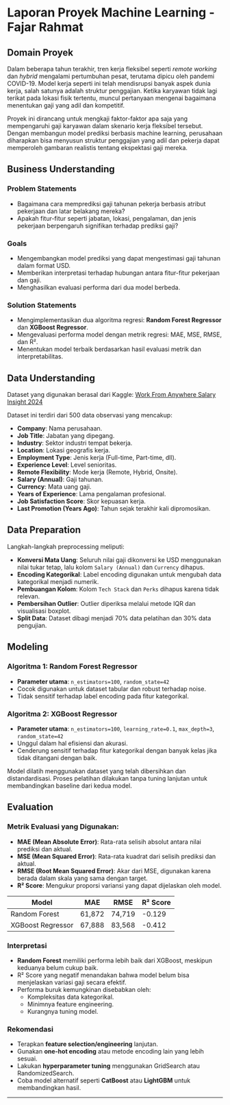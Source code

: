 # Laporan Proyek Machine Learning - Fajar Rahmat

## Domain Proyek

Dalam beberapa tahun terakhir, tren kerja fleksibel seperti *remote working* dan *hybrid* mengalami pertumbuhan pesat, terutama dipicu oleh pandemi COVID-19. Model kerja seperti ini telah mendisrupsi banyak aspek dunia kerja, salah satunya adalah struktur penggajian. Ketika karyawan tidak lagi terikat pada lokasi fisik tertentu, muncul pertanyaan mengenai bagaimana menentukan gaji yang adil dan kompetitif.

Proyek ini dirancang untuk mengkaji faktor-faktor apa saja yang mempengaruhi gaji karyawan dalam skenario kerja fleksibel tersebut. Dengan membangun model prediksi berbasis machine learning, perusahaan diharapkan bisa menyusun struktur penggajian yang adil dan pekerja dapat memperoleh gambaran realistis tentang ekspektasi gaji mereka.

## Business Understanding

### Problem Statements
- Bagaimana cara memprediksi gaji tahunan pekerja berbasis atribut pekerjaan dan latar belakang mereka?
- Apakah fitur-fitur seperti jabatan, lokasi, pengalaman, dan jenis pekerjaan berpengaruh signifikan terhadap prediksi gaji?

### Goals
- Mengembangkan model prediksi yang dapat mengestimasi gaji tahunan dalam format USD.
- Memberikan interpretasi terhadap hubungan antara fitur-fitur pekerjaan dan gaji.
- Menghasilkan evaluasi performa dari dua model berbeda.

### Solution Statements
- Mengimplementasikan dua algoritma regresi: **Random Forest Regressor** dan **XGBoost Regressor**.
- Mengevaluasi performa model dengan metrik regresi: MAE, MSE, RMSE, dan R².
- Menentukan model terbaik berdasarkan hasil evaluasi metrik dan interpretabilitas.

## Data Understanding

Dataset yang digunakan berasal dari Kaggle: [Work From Anywhere Salary Insight 2024](https://www.kaggle.com/datasets/atharvasoundankar/work-from-anywhere-salary-insight-2024)

Dataset ini terdiri dari 500 data observasi yang mencakup:
- **Company**: Nama perusahaan.
- **Job Title**: Jabatan yang dipegang.
- **Industry**: Sektor industri tempat bekerja.
- **Location**: Lokasi geografis kerja.
- **Employment Type**: Jenis kerja (Full-time, Part-time, dll).
- **Experience Level**: Level senioritas.
- **Remote Flexibility**: Mode kerja (Remote, Hybrid, Onsite).
- **Salary (Annual)**: Gaji tahunan.
- **Currency**: Mata uang gaji.
- **Years of Experience**: Lama pengalaman profesional.
- **Job Satisfaction Score**: Skor kepuasan kerja.
- **Last Promotion (Years Ago)**: Tahun sejak terakhir kali dipromosikan.

## Data Preparation

Langkah-langkah preprocessing meliputi:
- **Konversi Mata Uang**: Seluruh nilai gaji dikonversi ke USD menggunakan nilai tukar tetap, lalu kolom `Salary (Annual)` dan `Currency` dihapus.
- **Encoding Kategorikal**: Label encoding digunakan untuk mengubah data kategorikal menjadi numerik.
- **Pembuangan Kolom**: Kolom `Tech Stack` dan `Perks` dihapus karena tidak relevan.
- **Pembersihan Outlier**: Outlier diperiksa melalui metode IQR dan visualisasi boxplot.
- **Split Data**: Dataset dibagi menjadi 70% data pelatihan dan 30% data pengujian.

## Modeling

### Algoritma 1: Random Forest Regressor
- **Parameter utama**: `n_estimators=100`, `random_state=42`
- Cocok digunakan untuk dataset tabular dan robust terhadap noise.
- Tidak sensitif terhadap label encoding pada fitur kategorikal.

### Algoritma 2: XGBoost Regressor
- **Parameter utama**: `n_estimators=100`, `learning_rate=0.1`, `max_depth=3`, `random_state=42`
- Unggul dalam hal efisiensi dan akurasi.
- Cenderung sensitif terhadap fitur kategorikal dengan banyak kelas jika tidak ditangani dengan baik.

Model dilatih menggunakan dataset yang telah dibersihkan dan distandardisasi. Proses pelatihan dilakukan tanpa tuning lanjutan untuk membandingkan baseline dari kedua model.

## Evaluation

### Metrik Evaluasi yang Digunakan:
- **MAE (Mean Absolute Error)**: Rata-rata selisih absolut antara nilai prediksi dan aktual.
- **MSE (Mean Squared Error)**: Rata-rata kuadrat dari selisih prediksi dan aktual.
- **RMSE (Root Mean Squared Error)**: Akar dari MSE, digunakan karena berada dalam skala yang sama dengan target.
- **R² Score**: Mengukur proporsi variansi yang dapat dijelaskan oleh model.

| Model              | MAE     | RMSE     | R² Score |
|--------------------|---------|----------|----------|
| Random Forest      | 61,872  | 74,719   | -0.129   |
| XGBoost Regressor  | 67,888  | 83,568   | -0.412   |

### Interpretasi
- **Random Forest** memiliki performa lebih baik dari XGBoost, meskipun keduanya belum cukup baik.
- R² Score yang negatif menandakan bahwa model belum bisa menjelaskan variasi gaji secara efektif.
- Performa buruk kemungkinan disebabkan oleh:
  - Kompleksitas data kategorikal.
  - Minimnya feature engineering.
  - Kurangnya tuning model.

### Rekomendasi
- Terapkan **feature selection/engineering** lanjutan.
- Gunakan **one-hot encoding** atau metode encoding lain yang lebih sesuai.
- Lakukan **hyperparameter tuning** menggunakan GridSearch atau RandomizedSearch.
- Coba model alternatif seperti **CatBoost** atau **LightGBM** untuk membandingkan hasil.

---

